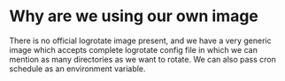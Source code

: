 # Why are we using our own image

There is no official logrotate image present, and we have a very generic image which accepts complete logrotate config file in which we can mention as many directories as we want to rotate. We can also pass cron schedule as an environment variable.
